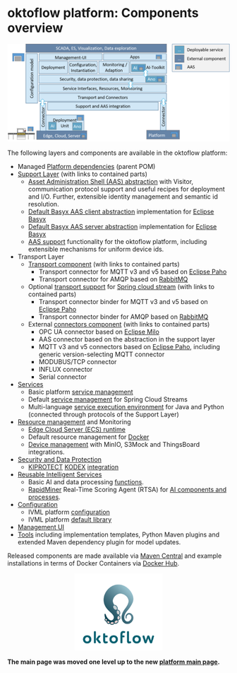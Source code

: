 # oktoflow platform: Components overview

![Architecture Overview](ArchitectureOverview.png)

The following layers and components are available in the oktoflow platform:
* Managed [Platform dependencies](platformDependencies/README.md) (parent POM)
* [Support Layer](support/README.md) (with links to contained parts)
    * [Asset Administration Shell (AAS) abstraction](support/support.aas.basyx/README.md) with Visitor, communication protocol support and useful recipes for deployment and I/O. Further, extensible identity management and semantic id resolution.
    * [Default Basyx AAS client abstraction](support/support.aas.basxy/README.md) implementation for [Eclipse Basyx](https://www.eclipse.org/basyx/)
    * [Default Basyx AAS server abstraction](support/support.aas.basxy.server/README.md) implementation for [Eclipse Basyx](https://www.eclipse.org/basyx/)
    * [AAS support](support/support.iip-aas/README.md) functionality for the oktoflow platform, including extensible mechanisms for uniform device ids.
* Transport Layer
    * [Transport component](transport/README.md) (with links to contained parts)
         * Transport connector for MQTT v3 and v5 based on [Eclipse Paho](https://www.eclipse.org/paho/)
         * Transport connector for AMQP based on [RabbitMQ](https://www.rabbitmq.com/)
    * Optional [transport support](transport/transport.spring/README.md) for [Spring cloud stream](https://spring.io/projects/spring-cloud-stream) (with links to contained parts)
         * Transport connector binder for MQTT v3 and v5 based on [Eclipse Paho](https://www.eclipse.org/paho/)
         * Transport connector binder for AMQP based on [RabbitMQ](https://www.rabbitmq.com/)
    * External [connectors component](connectors/README.md) (with links to contained parts)
       * OPC UA connector based on [Eclipse Milo](https://projects.eclipse.org/projects/iot.milo)
       * AAS connector based on the abstraction in the support layer
       * MQTT v3 and v5 connectors based on [Eclipse Paho](https://www.eclipse.org/paho/), including generic version-selecting MQTT connector
       * MODUBUS/TCP connector
       * INFLUX connector
       * Serial connector
 * [Services](platform/services/README.md) 
    * Basic platform [service management](services/services/README.md) 
    * Default [service management](services/services.spring/README.md) for Spring Cloud Streams
    * Multi-language [service execution environment](services/services.environment/README.md) for Java and Python (connected through protocols of the Support Layer)
 * [Resource management](resources/README.md) and Monitoring
    * [Edge Cloud Server (ECS) runtime](resources/ecsRuntime/README.md)
    * Default resource management for [Docker](resources/ecsRuntime.docker/README.md)
    * [Device management](resources/deviceMgt/README.md) with MinIO, S3Mock and ThingsBoard integrations.
 * [Security and Data Protection](securityDataProtection/README.md)
    * [KIPROTECT](https://kiprotect.com/) [KODEX](https://heykodex.com/) [integration](securityDataProtection/security.services.kodex/README.md)
 * [Reusable Intelligent Services](reusableIntelligentServices/README.md)
    * Basic AI and data processing [functions](reusableIntelligentServices/kiServices.functions/README.md).
    * [RapidMiner](https://rapidminer.com) Real-Time Scoring Agent (RTSA) for [AI components and processes](reusableIntelligentServices/kiServices.rapidminer.rtsa/README.md).
 * [Configuration](configuration/README.md)
    * IVML platform [configuration](configuration/configuration/README.md)
    * IVML platform [default library](configuration/configuration.defaultLib/README.md)
 * [Management UI](managementUI/README.md)
 * [Tools](tools/README.md) including implementation templates, Python Maven plugins and extended Maven dependency plugin for model updates.

Released components are made available via [Maven Central](https://search.maven.org/search?q=iip-ecosphere) and example installations in terms of Docker Containers via [Docker Hub](https://hub.docker.com/r/iipecosphere/platform).

<p align="center">
  <img src="https://github.com/iip-ecosphere/platform/blob/main/platform/oktoflow.png" width="200">
</p>

__The main page was moved one level up to the new [platform main page](../README.md).__